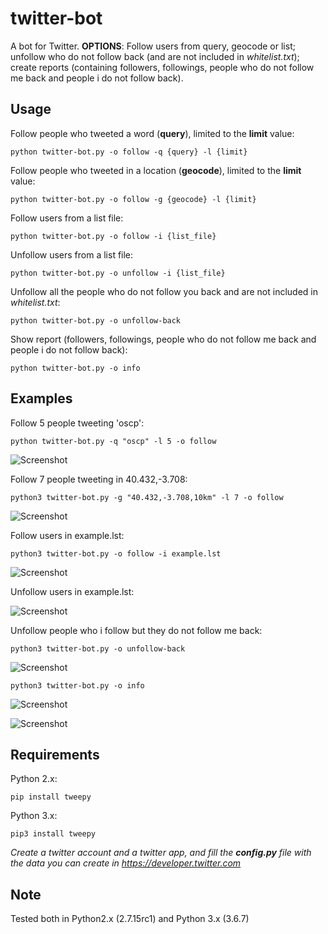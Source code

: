 # twitter-bot
A bot for Twitter. **OPTIONS**: Follow users from query, geocode or list; unfollow who do not follow back (and are not included in *whitelist.txt*); create reports (containing followers, followings, people who do not follow me back and people i do not follow back). 


## Usage

Follow people who tweeted a word (**query**), limited to the **limit** value:
```
python twitter-bot.py -o follow -q {query} -l {limit}
```

Follow people who tweeted in a location (**geocode**), limited to the **limit** value:
```
python twitter-bot.py -o follow -g {geocode} -l {limit}
```

Follow users from a list file:
```
python twitter-bot.py -o follow -i {list_file}
```

Unfollow users from a list file:
```
python twitter-bot.py -o unfollow -i {list_file}
```

Unfollow all the people who do not follow you back and are not included in *whitelist.txt*:
```
python twitter-bot.py -o unfollow-back
```

Show report (followers, followings, people who do not follow me back and people i do not follow back):
```
python twitter-bot.py -o info
```


## Examples

Follow 5 people tweeting 'oscp':

```
python twitter-bot.py -q "oscp" -l 5 -o follow
```
![Screenshot](https://i.imgur.com/KZCVq6D.png)

Follow 7 people tweeting in 40.432,-3.708:

```
python3 twitter-bot.py -g "40.432,-3.708,10km" -l 7 -o follow
```
![Screenshot](https://i.imgur.com/3ZCQ1kk.png)

Follow users in example.lst:
```
python3 twitter-bot.py -o follow -i example.lst
```
![Screenshot](https://i.imgur.com/Y5GndGI.png)

Unfollow users in example.lst:

![Screenshot](https://i.imgur.com/0qDpQYG.png)

Unfollow people who i follow but they do not follow me back:

```
python3 twitter-bot.py -o unfollow-back
```
![Screenshot](https://i.imgur.com/QBhrXoe.png)

```
python3 twitter-bot.py -o info
```
![Screenshot](https://i.imgur.com/0quGImh.png)


![Screenshot](https://i.imgur.com/KfIXHO4.png)


## Requirements

Python 2.x:
```
pip install tweepy
```

Python 3.x:
```
pip3 install tweepy
```

*Create a twitter account and a twitter app, and fill the **config.py** file with the data you can create in https://developer.twitter.com*

## Note

Tested both in Python2.x (2.7.15rc1) and Python 3.x (3.6.7)
